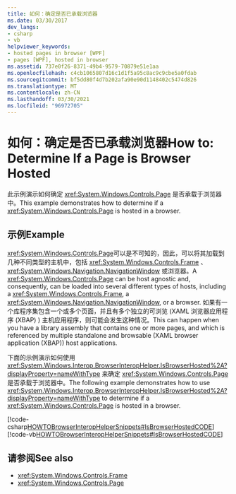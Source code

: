 ```yaml
---
title: 如何：确定是否已承载浏览器
ms.date: 03/30/2017
dev_langs:
- csharp
- vb
helpviewer_keywords:
- hosted pages in browser [WPF]
- pages [WPF], hosted in browser
ms.assetid: 737e0f26-8371-49b4-9579-70879e51e1aa
ms.openlocfilehash: c4cb1065807d16c1d1f5a95c8ac9c9cbe5a0fdab
ms.sourcegitcommit: bf5dd80f4d7b202afa90e90d1148402c5474d826
ms.translationtype: MT
ms.contentlocale: zh-CN
ms.lasthandoff: 03/30/2021
ms.locfileid: "96972705"
---
```

# <a name="how-to-determine-if-a-page-is-browser-hosted"></a><span data-ttu-id="49b18-102">如何：确定是否已承载浏览器</span><span class="sxs-lookup"><span data-stu-id="49b18-102">How to: Determine If a Page is Browser Hosted</span></span>
<span data-ttu-id="49b18-103">此示例演示如何确定 <xref:System.Windows.Controls.Page> 是否承载于浏览器中。</span><span class="sxs-lookup"><span data-stu-id="49b18-103">This example demonstrates how to determine if a <xref:System.Windows.Controls.Page> is hosted in a browser.</span></span>  
  
## <a name="example"></a><span data-ttu-id="49b18-104">示例</span><span class="sxs-lookup"><span data-stu-id="49b18-104">Example</span></span>  
 <span data-ttu-id="49b18-105"><xref:System.Windows.Controls.Page>可以是不可知的，因此，可以将其加载到几种不同类型的主机中，包括 <xref:System.Windows.Controls.Frame> 、 <xref:System.Windows.Navigation.NavigationWindow> 或浏览器。</span><span class="sxs-lookup"><span data-stu-id="49b18-105">A <xref:System.Windows.Controls.Page> can be host agnostic and, consequently, can be loaded into several different types of hosts, including a <xref:System.Windows.Controls.Frame>, a <xref:System.Windows.Navigation.NavigationWindow>, or a browser.</span></span> <span data-ttu-id="49b18-106">如果有一个库程序集包含一个或多个页面，并且有多个独立的可浏览 (XAML 浏览器应用程序 (XBAP) ) 主机应用程序，则可能会发生这种情况。</span><span class="sxs-lookup"><span data-stu-id="49b18-106">This can happen when you have a library assembly that contains one or more pages, and which is referenced by multiple standalone and browsable (XAML browser application (XBAP)) host applications.</span></span>  
  
 <span data-ttu-id="49b18-107">下面的示例演示如何使用 <xref:System.Windows.Interop.BrowserInteropHelper.IsBrowserHosted%2A?displayProperty=nameWithType> 来确定 <xref:System.Windows.Controls.Page> 是否承载于浏览器中。</span><span class="sxs-lookup"><span data-stu-id="49b18-107">The following example demonstrates how to use <xref:System.Windows.Interop.BrowserInteropHelper.IsBrowserHosted%2A?displayProperty=nameWithType> to determine if a <xref:System.Windows.Controls.Page> is hosted in a browser.</span></span>  
  
 [!code-csharp[HOWTOBrowserInteropHelperSnippets#IsBrowserHostedCODE](~/samples/snippets/csharp/VS_Snippets_Wpf/HOWTOBrowserInteropHelperSnippets/CSharp/Page1.xaml.cs#isbrowserhostedcode)]
 [!code-vb[HOWTOBrowserInteropHelperSnippets#IsBrowserHostedCODE](~/samples/snippets/visualbasic/VS_Snippets_Wpf/HOWTOBrowserInteropHelperSnippets/visualbasic/page1.xaml.vb#isbrowserhostedcode)]  
  
## <a name="see-also"></a><span data-ttu-id="49b18-108">请参阅</span><span class="sxs-lookup"><span data-stu-id="49b18-108">See also</span></span>

- <xref:System.Windows.Controls.Frame>
- <xref:System.Windows.Controls.Page>
